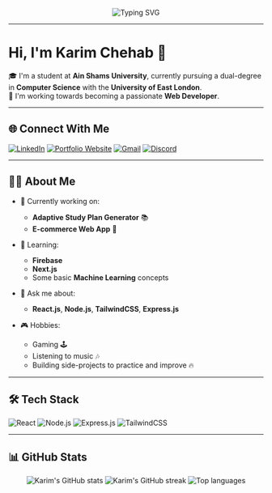 <p align="center">
  <img src="https://readme-typing-svg.demolab.com?font=Fira+Code&size=24&pause=1000&center=true&vCenter=true&width=435&lines=Welcome+to+my+GitHub+Profile!;Always+learning+new+things!;Let's+connect+%26+build+something+awesome!" alt="Typing SVG" />
</p>

---

# Hi, I'm Karim Chehab 👋

🎓 I'm a student at **Ain Shams University**, currently pursuing a dual-degree in **Computer Science** with the **University of East London**.  
🚀 I'm working towards becoming a passionate **Web Developer**.

---

## 🌐 Connect With Me

[![LinkedIn](https://img.shields.io/badge/LinkedIn-0077B5?style=for-the-badge&logo=linkedin&logoColor=white)](https://www.linkedin.com/in/karim-chehab-75a0b5318/)
[![Portfolio Website](https://img.shields.io/badge/Portfolio-000000?style=for-the-badge&logo=github&logoColor=white)](https://karimchehab2003.github.io/karimchehab-portfolio/)
[![Gmail](https://img.shields.io/badge/Gmail-D14836?style=for-the-badge&logo=gmail&logoColor=white)](mailto:karimchehab2018@gmail.com)
[![Discord](https://img.shields.io/badge/Discord-5865F2?style=for-the-badge&logo=discord&logoColor=white)](https://discordapp.com/users/_skimo_)

---

## 👨‍💻 About Me

- 🔭 Currently working on:
  - **Adaptive Study Plan Generator** 📚
  - **E-commerce Web App** 🛒
    
- 🌱 Learning:
  - **Firebase**
  - **Next.js**
  - Some basic **Machine Learning** concepts
    
- 💬 Ask me about:
  - **React.js**, **Node.js**, **TailwindCSS**, **Express.js**
    
- 🎮 Hobbies:
  - Gaming 🕹️
  - Listening to music 🎶
  - Building side-projects to practice and improve 🔥

---

## 🛠️ Tech Stack

![React](https://img.shields.io/badge/React-20232A?style=for-the-badge&logo=react&logoColor=61DAFB)
![Node.js](https://img.shields.io/badge/Node.js-339933?style=for-the-badge&logo=nodedotjs&logoColor=white)
![Express.js](https://img.shields.io/badge/Express.js-000000?style=for-the-badge&logo=express&logoColor=white)
![TailwindCSS](https://img.shields.io/badge/TailwindCSS-38B2AC?style=for-the-badge&logo=tailwind-css&logoColor=white)

---

## 📊 GitHub Stats

<div align="center">
  <img src="https://github-readme-stats.vercel.app/api?username=karimchehab2003&show_icons=true&theme=radical" alt="Karim's GitHub stats" />
  <img src="https://github-readme-streak-stats.herokuapp.com/?user=karimchehab2003&theme=radical" alt="Karim's GitHub streak" />
  <img src="https://github-readme-stats.vercel.app/api/top-langs/?username=karimchehab2003&layout=compact&theme=radical" alt="Top languages" />
</div>


